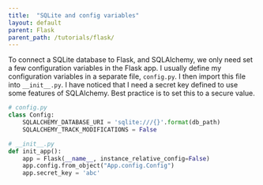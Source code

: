 ```yaml
---
title:  "SQLite and config variables"
layout: default
parent: Flask
parent_path: /tutorials/flask/
---
```


To connect a SQLite database to Flask, and SQLAlchemy, we only need set a few configuration variables in the Flask app. I usually define my configuration variables in a separate file, `config.py`. I then import this file into `__init__.py`. I have noticed that I need a secret key defined to use some features of SQLAlchemy. Best practice is to set this to a secure value.

```python
# config.py
class Config:
    SQLALCHEMY_DATABASE_URI = 'sqlite:///{}'.format(db_path)
    SQLALCHEMY_TRACK_MODIFICATIONS = False

# __init__.py
def init_app():
    app = Flask(__name__, instance_relative_config=False)
    app.config.from_object("App.config.Config")
    app.secret_key = 'abc'
```